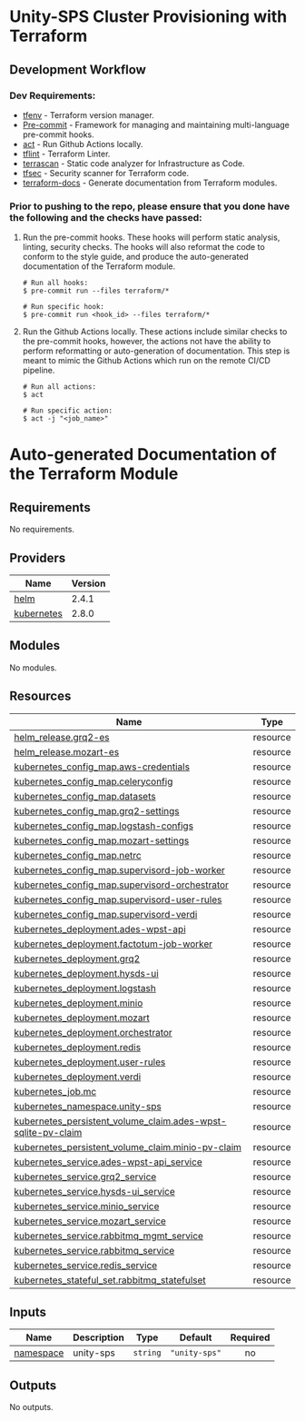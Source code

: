 # Unity-SPS Cluster Provisioning with Terraform

## Development Workflow

### Dev Requirements:

- [tfenv](https://github.com/tfutils/tfenv) - Terraform version manager.
- [Pre-commit](https://pre-commit.com/) - Framework for managing and maintaining multi-language pre-commit hooks.
- [act](https://github.com/nektos/act) - Run Github Actions locally.
- [tflint](https://github.com/terraform-linters/tflint) - Terraform Linter.
- [terrascan](https://github.com/accurics/terrascan) - Static code analyzer for Infrastructure as Code.
- [tfsec](https://github.com/aquasecurity/tfsec) - Security scanner for Terraform code.
- [terraform-docs](https://github.com/terraform-docs/terraform-docs) - Generate documentation from Terraform modules.

### Prior to pushing to the repo, please ensure that you done have the following and the checks have passed:

1. Run the pre-commit hooks. These hooks will perform static analysis, linting, security checks. The hooks will also reformat the code to conform to the style guide, and produce the auto-generated documentation of the Terraform module.

   ```shell
   # Run all hooks:
   $ pre-commit run --files terraform/*

   # Run specific hook:
   $ pre-commit run <hook_id> --files terraform/*
   ```

2. Run the Github Actions locally. These actions include similar checks to the pre-commit hooks, however, the actions not have the ability to perform reformatting or auto-generation of documentation. This step is meant to mimic the Github Actions which run on the remote CI/CD pipeline.

   ```shell
   # Run all actions:
   $ act

   # Run specific action:
   $ act -j "<job_name>"
   ```

# Auto-generated Documentation of the Terraform Module

<!-- BEGINNING OF PRE-COMMIT-TERRAFORM DOCS HOOK -->

## Requirements

No requirements.

## Providers

| Name                                                                  | Version |
| --------------------------------------------------------------------- | ------- |
| <a name="provider_helm"></a> [helm](#provider_helm)                   | 2.4.1   |
| <a name="provider_kubernetes"></a> [kubernetes](#provider_kubernetes) | 2.8.0   |

## Modules

No modules.

## Resources

| Name                                                                                                                                                                       | Type     |
| -------------------------------------------------------------------------------------------------------------------------------------------------------------------------- | -------- |
| [helm_release.grq2-es](https://registry.terraform.io/providers/hashicorp/helm/latest/docs/resources/release)                                                               | resource |
| [helm_release.mozart-es](https://registry.terraform.io/providers/hashicorp/helm/latest/docs/resources/release)                                                             | resource |
| [kubernetes_config_map.aws-credentials](https://registry.terraform.io/providers/hashicorp/kubernetes/latest/docs/resources/config_map)                                     | resource |
| [kubernetes_config_map.celeryconfig](https://registry.terraform.io/providers/hashicorp/kubernetes/latest/docs/resources/config_map)                                        | resource |
| [kubernetes_config_map.datasets](https://registry.terraform.io/providers/hashicorp/kubernetes/latest/docs/resources/config_map)                                            | resource |
| [kubernetes_config_map.grq2-settings](https://registry.terraform.io/providers/hashicorp/kubernetes/latest/docs/resources/config_map)                                       | resource |
| [kubernetes_config_map.logstash-configs](https://registry.terraform.io/providers/hashicorp/kubernetes/latest/docs/resources/config_map)                                    | resource |
| [kubernetes_config_map.mozart-settings](https://registry.terraform.io/providers/hashicorp/kubernetes/latest/docs/resources/config_map)                                     | resource |
| [kubernetes_config_map.netrc](https://registry.terraform.io/providers/hashicorp/kubernetes/latest/docs/resources/config_map)                                               | resource |
| [kubernetes_config_map.supervisord-job-worker](https://registry.terraform.io/providers/hashicorp/kubernetes/latest/docs/resources/config_map)                              | resource |
| [kubernetes_config_map.supervisord-orchestrator](https://registry.terraform.io/providers/hashicorp/kubernetes/latest/docs/resources/config_map)                            | resource |
| [kubernetes_config_map.supervisord-user-rules](https://registry.terraform.io/providers/hashicorp/kubernetes/latest/docs/resources/config_map)                              | resource |
| [kubernetes_config_map.supervisord-verdi](https://registry.terraform.io/providers/hashicorp/kubernetes/latest/docs/resources/config_map)                                   | resource |
| [kubernetes_deployment.ades-wpst-api](https://registry.terraform.io/providers/hashicorp/kubernetes/latest/docs/resources/deployment)                                       | resource |
| [kubernetes_deployment.factotum-job-worker](https://registry.terraform.io/providers/hashicorp/kubernetes/latest/docs/resources/deployment)                                 | resource |
| [kubernetes_deployment.grq2](https://registry.terraform.io/providers/hashicorp/kubernetes/latest/docs/resources/deployment)                                                | resource |
| [kubernetes_deployment.hysds-ui](https://registry.terraform.io/providers/hashicorp/kubernetes/latest/docs/resources/deployment)                                            | resource |
| [kubernetes_deployment.logstash](https://registry.terraform.io/providers/hashicorp/kubernetes/latest/docs/resources/deployment)                                            | resource |
| [kubernetes_deployment.minio](https://registry.terraform.io/providers/hashicorp/kubernetes/latest/docs/resources/deployment)                                               | resource |
| [kubernetes_deployment.mozart](https://registry.terraform.io/providers/hashicorp/kubernetes/latest/docs/resources/deployment)                                              | resource |
| [kubernetes_deployment.orchestrator](https://registry.terraform.io/providers/hashicorp/kubernetes/latest/docs/resources/deployment)                                        | resource |
| [kubernetes_deployment.redis](https://registry.terraform.io/providers/hashicorp/kubernetes/latest/docs/resources/deployment)                                               | resource |
| [kubernetes_deployment.user-rules](https://registry.terraform.io/providers/hashicorp/kubernetes/latest/docs/resources/deployment)                                          | resource |
| [kubernetes_deployment.verdi](https://registry.terraform.io/providers/hashicorp/kubernetes/latest/docs/resources/deployment)                                               | resource |
| [kubernetes_job.mc](https://registry.terraform.io/providers/hashicorp/kubernetes/latest/docs/resources/job)                                                                | resource |
| [kubernetes_namespace.unity-sps](https://registry.terraform.io/providers/hashicorp/kubernetes/latest/docs/resources/namespace)                                             | resource |
| [kubernetes_persistent_volume_claim.ades-wpst-sqlite-pv-claim](https://registry.terraform.io/providers/hashicorp/kubernetes/latest/docs/resources/persistent_volume_claim) | resource |
| [kubernetes_persistent_volume_claim.minio-pv-claim](https://registry.terraform.io/providers/hashicorp/kubernetes/latest/docs/resources/persistent_volume_claim)            | resource |
| [kubernetes_service.ades-wpst-api_service](https://registry.terraform.io/providers/hashicorp/kubernetes/latest/docs/resources/service)                                     | resource |
| [kubernetes_service.grq2_service](https://registry.terraform.io/providers/hashicorp/kubernetes/latest/docs/resources/service)                                              | resource |
| [kubernetes_service.hysds-ui_service](https://registry.terraform.io/providers/hashicorp/kubernetes/latest/docs/resources/service)                                          | resource |
| [kubernetes_service.minio_service](https://registry.terraform.io/providers/hashicorp/kubernetes/latest/docs/resources/service)                                             | resource |
| [kubernetes_service.mozart_service](https://registry.terraform.io/providers/hashicorp/kubernetes/latest/docs/resources/service)                                            | resource |
| [kubernetes_service.rabbitmq_mgmt_service](https://registry.terraform.io/providers/hashicorp/kubernetes/latest/docs/resources/service)                                     | resource |
| [kubernetes_service.rabbitmq_service](https://registry.terraform.io/providers/hashicorp/kubernetes/latest/docs/resources/service)                                          | resource |
| [kubernetes_service.redis_service](https://registry.terraform.io/providers/hashicorp/kubernetes/latest/docs/resources/service)                                             | resource |
| [kubernetes_stateful_set.rabbitmq_statefulset](https://registry.terraform.io/providers/hashicorp/kubernetes/latest/docs/resources/stateful_set)                            | resource |

## Inputs

| Name                                                         | Description | Type     | Default       | Required |
| ------------------------------------------------------------ | ----------- | -------- | ------------- | :------: |
| <a name="input_namespace"></a> [namespace](#input_namespace) | unity-sps   | `string` | `"unity-sps"` |    no    |

## Outputs

No outputs.

<!-- END OF PRE-COMMIT-TERRAFORM DOCS HOOK -->
